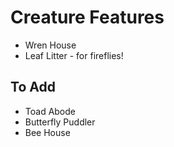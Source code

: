# Creature Features

- Wren House
- Leaf Litter - for fireflies!

## To Add
- Toad Abode
- Butterfly Puddler
- Bee House
